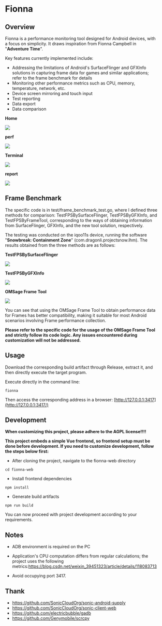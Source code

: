 # Fionna

## Overview

Fionna is a performance monitoring tool designed for Android devices, with a focus on simplicity. It draws inspiration from Fionna Campbell in "**Adventure Time**".

Key features currently implemented include:

- Addressing the limitations of Android's SurfaceFlinger and GFXInfo solutions in capturing frame data for games and similar applications; refer to the frame benchmark for details
- Monitoring other performance metrics such as CPU, memory, temperature, network, etc.
- Device screen mirroring and touch input
- Test reporting
- Data export
- Data comparison

**Home**

![](./doc/Home.png)

**perf**

![](doc/Perf.png)

**Terminal**

![](./doc/Terminal.png)

**report**

![](./doc/Report.png)

## Frame Benchmark

The specific code is in test/frame_benchmark_test.go, where I defined three methods for comparison: TestFPSBySurfaceFlinger, TestFPSByGFXInfo, and TestFPSByFrameTool, corresponding to the ways of obtaining information from SurfaceFlinger, GFXInfo, and the new tool solution, respectively.

The testing was conducted on the iqoo11s device, running the software "**Snowbreak: Containment Zone**" (com.dragonli.projectsnow.lhm). The results obtained from the three methods are as follows:

**TestFPSBySurfaceFlinger**

![](./doc/TestFPSBySurfaceFlinger.png)

**TestFPSByGFXInfo**

![](./doc/TestFPSByGFXInfo.png)

**OMSage Frame Tool**

![](./doc/TestFPSByOMSageFrameTool.png)

You can see that using the OMSage Frame Tool to obtain performance data for Frames has better compatibility, making it suitable for most Android scenarios involving Frame performance collection.

**Please refer to the specific code for the usage of the OMSage Frame Tool and strictly follow its code logic. Any issues encountered during customization will not be addressed.**

## Usage

Download the corresponding build artifact through Release, extract it, and then directly execute the target program.

Execute directly in the command line:

```
fionna
```

Then access the corresponding address in a browser: [http://127.0.0.1:3417](http://127.0.0.1:3417/)

## Development

**When customizing this project, please adhere to the AGPL license!!!!**

**This project embeds a simple Vue frontend, so frontend setup must be done before development. If you need to customize development, follow the steps below first:**

- After cloning the project, navigate to the fionna-web directory

```
cd fionna-web
```

- Install frontend dependencies

```
npm install
```

- Generate build artifacts

```
npm run build
```

You can now proceed with project development according to your requirements.

## Notes

- ADB environment is required on the PC
- Application's CPU computation differs from regular calculations; the project uses the following metrics:https://blog.csdn.net/weixin_39451323/article/details/118083713

- Avoid occupying port 3417.

## Thank

- https://github.com/SonicCloudOrg/sonic-android-supply
- https://github.com/SonicCloudOrg/sonic-client-web
- https://github.com/electricbubble/gadb
- https://github.com/Genymobile/scrcpy